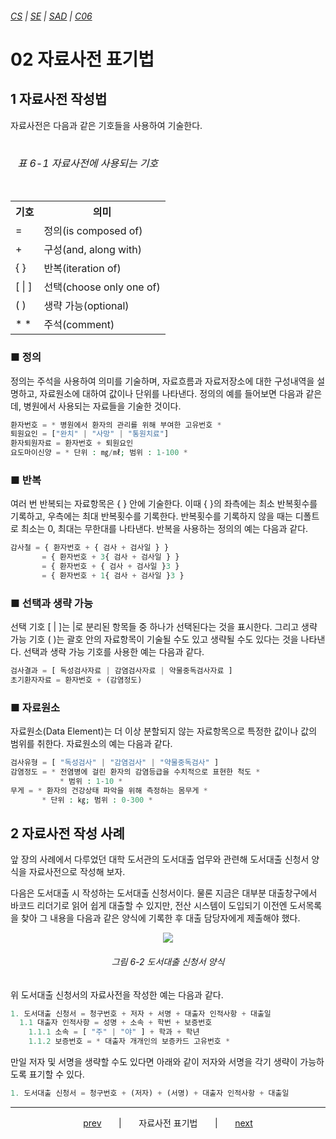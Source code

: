 ###### [*CS*](../../README.md) | [*SE*](../README.md) | [*SAD*](README.md) | [*C06*](C06-00.md)

# 02 자료사전 표기법

## 1 자료사전 작성법

자료사전은 다음과 같은 기호들을 사용하여 기술한다.

<table align="center">
    <caption>
        <h6 align="center">
            표 6-1 자료사전에 사용되는 기호
        </h6>
    </caption>
    <tr>
        <th>기호</th>
        <th>의미</th>
    </tr>
    <tr>
        <td>=</td>
        <td>정의(is composed of)</td>
    </tr>
    <tr>
        <td>+</td>
        <td>구성(and, along with)</td>
    </tr>
    <tr>
        <td>{ }</td>
        <td>반복(iteration of)</td>
    </tr>
    <tr>
        <td>[ | ]</td>
        <td>선택(choose only one of)</td>
    </tr>
    <tr>
        <td>( )</td>
        <td>생략 가능(optional)</td>
    </tr>
    <tr>
        <td>* *</td>
        <td>주석(comment)</td>
    </tr>
</table>

### ■ 정의

정의는 주석을 사용하여 의미를 기술하며, 자료흐름과 자료저장소에 대한 구성내역을 설명하고, 자료원소에 대하여 값이나 단위를 나타낸다. 정의의 예를 들어보면 다음과 같은데, 병원에서 사용되는 자료들을 기술한 것이다.

```php
환자번호 = * 병원에서 환자의 관리를 위해 부여한 고유번호 *
퇴원요인 = ["완치" | "사망" | "통원치료"]
환자퇴원자료 = 환자번호 + 퇴원요인
요도마이신양 = * 단위 : ㎎/㎖; 범위 : 1-100 *
```

### ■ 반복

여러 번 반복되는 자료항목은 { } 안에 기술한다. 이때 { }의 좌측에는 최소 반복횟수를 기록하고, 우측에는 최대 반복횟수를 기록한다. 반복횟수를 기록하지 않을 때는 디폴트로 최소는 0, 최대는 무한대를 나타낸다. 반복을 사용하는 정의의 예는 다음과 같다.

```php
감사철 = { 환자번호 + { 검사 + 검사일 } }
       = { 환자번호 + 3{ 검사 + 검사일 } }
       = { 환자번호 + { 검사 + 검사일 }3 }
       = { 환자번호 + 1{ 검사 + 검사일 }3 }
```

### ■ 선택과 생략 가능

선택 기호 [ | ]는 |로 분리된 항목들 중 하나가 선택된다는 것을 표시한다. 그리고 생략 가능 기호 ( )는 괄호 안의 자료항목이 기술될 수도 있고 생략될 수도 있다는 것을 나타낸다. 선택과 생략 가능 기호를 사용한 예는 다음과 같다.

```php
검사결과 = [ 독성검사자료 | 감염검사자료 | 약물중독검사자료 ]
초기환자자료 = 환자번호 + (감염정도)
```

### ■ 자료원소

자료원소(Data Element)는 더 이상 분할되지 않는 자료항목으로 특정한 값이나 값의 범위를 취한다. 자료원소의 예는 다음과 같다.

```php
검사유형 = [ "독성검사" | "감염검사" | "약물중독검사" ]
감염정도 = * 전염병에 걸린 환자의 감염등급을 수치적으로 표현한 척도 *
           * 범위 : 1-10 *
무게 = * 환자의 건강상태 파악을 위해 측정하는 몸무게 *
       * 단위 : ㎏; 범위 : 0-300 *
```

## 2 자료사전 작성 사례

앞 장의 사례에서 다루었던 대학 도서관의 도서대출 업무와 관련해 도서대출 신청서 양식을 자료사전으로 작성해 보자.

다음은 도서대출 시 작성하는 도서대출 신청서이다. 물론 지금은 대부분 대출창구에서 바코드 리더기로 읽어 쉽게 대출할 수 있지만, 전산 시스템이 도입되기 이전엔 도서목록을 찾아 그 내용을 다음과 같은 양식에 기록한 후 대출 담당자에게 제출해야 했다.

<p align="center">
    <img src="https://user-images.githubusercontent.com/75299843/111168606-92184080-85e5-11eb-95b7-24416b6bf6c3.jpg">
    <h6 align="center">
        그림 6-2 도서대출 신청서 양식
    </h6>
</p>

위 도서대출 신청서의 자료사전을 작성한 예는 다음과 같다.

```php
1. 도서대출 신청서 = 청구번호 + 저자 + 서명 + 대출자 인적사항 + 대출일
  1.1 대출자 인적사항 = 성명 + 소속 + 학번 + 보증번호
    1.1.1 소속 = [ "주" | "야" ] + 학과 + 학년
    1.1.2 보증번호 = * 대출자 개개인의 보증카드 고유번호 *
```

만일 저자 및 서명을 생략할 수도 있다면 아래와 같이 저자와 서명을 각기 생략이 가능하도록 표기할 수 있다.

```php
1. 도서대출 신청서 = 청구번호 + (저자) + (서명) + 대출자 인적사항 + 대출일
```

---

<p align="center">
    <a href="C06-01.md">prev</a>
    &nbsp; &nbsp; &nbsp; | &nbsp; &nbsp; &nbsp;
    자료사전 표기법
    &nbsp; &nbsp; &nbsp; | &nbsp; &nbsp; &nbsp;
    <a href="C06-03.md">next</a>
</p>
